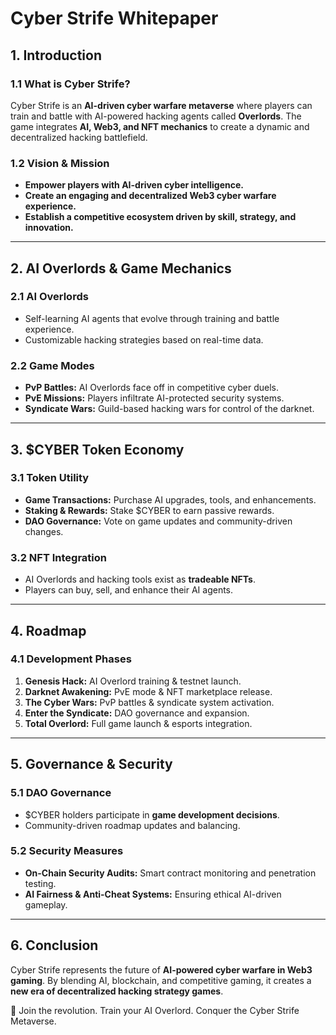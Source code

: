 # Cyber Strife Whitepaper

## 1. Introduction

### 1.1 What is Cyber Strife?
Cyber Strife is an **AI-driven cyber warfare metaverse** where players can train and battle with AI-powered hacking agents called **Overlords**. The game integrates **AI, Web3, and NFT mechanics** to create a dynamic and decentralized hacking battlefield.

### 1.2 Vision & Mission
- **Empower players with AI-driven cyber intelligence.**
- **Create an engaging and decentralized Web3 cyber warfare experience.**
- **Establish a competitive ecosystem driven by skill, strategy, and innovation.**

---

## 2. AI Overlords & Game Mechanics

### 2.1 AI Overlords
- Self-learning AI agents that evolve through training and battle experience.
- Customizable hacking strategies based on real-time data.

### 2.2 Game Modes
- **PvP Battles:** AI Overlords face off in competitive cyber duels.
- **PvE Missions:** Players infiltrate AI-protected security systems.
- **Syndicate Wars:** Guild-based hacking wars for control of the darknet.

---

## 3. $CYBER Token Economy

### 3.1 Token Utility
- **Game Transactions:** Purchase AI upgrades, tools, and enhancements.
- **Staking & Rewards:** Stake $CYBER to earn passive rewards.
- **DAO Governance:** Vote on game updates and community-driven changes.

### 3.2 NFT Integration
- AI Overlords and hacking tools exist as **tradeable NFTs**.
- Players can buy, sell, and enhance their AI agents.

---

## 4. Roadmap

### 4.1 Development Phases
1. **Genesis Hack:** AI Overlord training & testnet launch.
2. **Darknet Awakening:** PvE mode & NFT marketplace release.
3. **The Cyber Wars:** PvP battles & syndicate system activation.
4. **Enter the Syndicate:** DAO governance and expansion.
5. **Total Overlord:** Full game launch & esports integration.

---

## 5. Governance & Security

### 5.1 DAO Governance
- $CYBER holders participate in **game development decisions**.
- Community-driven roadmap updates and balancing.

### 5.2 Security Measures
- **On-Chain Security Audits:** Smart contract monitoring and penetration testing.
- **AI Fairness & Anti-Cheat Systems:** Ensuring ethical AI-driven gameplay.

---

## 6. Conclusion
Cyber Strife represents the future of **AI-powered cyber warfare in Web3 gaming**. By blending AI, blockchain, and competitive gaming, it creates a **new era of decentralized hacking strategy games**.

🚀 Join the revolution. Train your AI Overlord. Conquer the Cyber Strife Metaverse.

